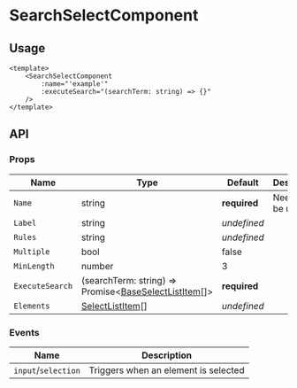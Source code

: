 # SearchSelectComponent
## Usage
```vue
<template>
    <SearchSelectComponent
        :name="'example'"
        :executeSearch="(searchTerm: string) => {}"
    />
</template>
```

## API
### Props
| Name | Type | Default | Description |
| --- | --- | --- | --- |
| `Name` | string | **required** | Needs to be unique |
| `Label` | string | *undefined* |
| `Rules` | string | *undefined* |
| `Multiple` | bool | false |
| `MinLength` | number | 3 |
| `ExecuteSearch` | (searchTerm: string) => Promise<[BaseSelectListItem](https://github.com/Sokkuri/Keiryo/blob/master/src/models/BaseSelectListItem.ts)[]> | **required** |
| `Elements` | [SelectListItem](https://github.com/Sokkuri/Keiryo/blob/master/src/models/SelectListItem.ts)[] | *undefined* |

### Events
| Name | Description |
| --- | --- |
| `input`/`selection` | Triggers when an element is selected |
